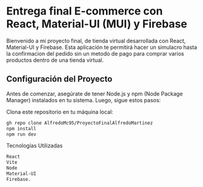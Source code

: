 # Entrega final E-commerce con React, Material-UI (MUI) y Firebase

Bienvenido a mi proyecto final, de tienda virtual desarrollada con React, Material-UI y Firebase. Esta aplicación te permitirá hacer un simulacro hasta la confirmacion del pedido sin un metodo de pago para comprar varios productos dentro de una tienda virtual.

## Configuración del Proyecto

Antes de comenzar, asegúrate de tener Node.js y npm (Node Package Manager) instalados en tu sistema. Luego, sigue estos pasos:

Clona este repositorio en tu máquina local:

```bash
gh repo clone AlfredoMc95/ProyectoFinalAlfredoMartinez
npm install
npm run dev
```

Tecnologías Utilizadas

```bash
React
Vite
Node
Material-UI
Firebase.
```
